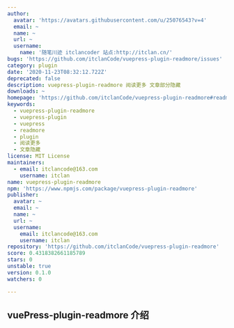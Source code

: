 ```yaml
---
author:
  avatar: 'https://avatars.githubusercontent.com/u/25076543?v=4'
  email: ~
  name: ~
  url: ~
  username:
    name: '随笔川迹 itclancoder 站点:http://itclan.cn/'
bugs: 'https://github.com/itclanCode/vuepress-plugin-readmore/issues'
category: plugin
date: '2020-11-23T08:32:12.722Z'
deprecated: false
description: vuepress-plugin-readmore 阅读更多 文章部分隐藏
downloads: ~
homepage: 'https://github.com/itclanCode/vuepress-plugin-readmore#readme'
keywords:
  - vuepress-plugin-readmore
  - vuepress-plugin
  - vuepress
  - readmore
  - plugin
  - 阅读更多
  - 文章隐藏
license: MIT License
maintainers:
  - email: itclancode@163.com
    username: itclan
name: vuepress-plugin-readmore
npm: 'https://www.npmjs.com/package/vuepress-plugin-readmore'
publisher:
  avatar: ~
  email: ~
  name: ~
  url: ~
  username:
    email: itclancode@163.com
    username: itclan
repository: 'https://github.com/itclanCode/vuepress-plugin-readmore'
score: 0.4318382661185789
stars: 0
unstable: true
version: 0.1.0
watchers: 0

---
```


## vuePress-plugin-readmore 介绍
